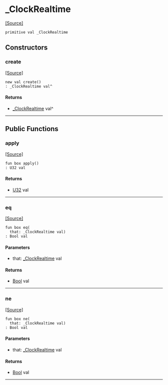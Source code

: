 # _ClockRealtime
<span class="source-link">[[Source]](src/time/time.md#L20)</span>
```pony
primitive val _ClockRealtime
```

## Constructors

### create
<span class="source-link">[[Source]](src/time/time.md#L20)</span>


```pony
new val create()
: _ClockRealtime val^
```

#### Returns

* [_ClockRealtime](time-_ClockRealtime.md) val^

---

## Public Functions

### apply
<span class="source-link">[[Source]](src/time/time.md#L21)</span>


```pony
fun box apply()
: U32 val
```

#### Returns

* [U32](builtin-U32.md) val

---

### eq
<span class="source-link">[[Source]](src/time/time.md#L21)</span>


```pony
fun box eq(
  that: _ClockRealtime val)
: Bool val
```
#### Parameters

*   that: [_ClockRealtime](time-_ClockRealtime.md) val

#### Returns

* [Bool](builtin-Bool.md) val

---

### ne
<span class="source-link">[[Source]](src/time/time.md#L21)</span>


```pony
fun box ne(
  that: _ClockRealtime val)
: Bool val
```
#### Parameters

*   that: [_ClockRealtime](time-_ClockRealtime.md) val

#### Returns

* [Bool](builtin-Bool.md) val

---

